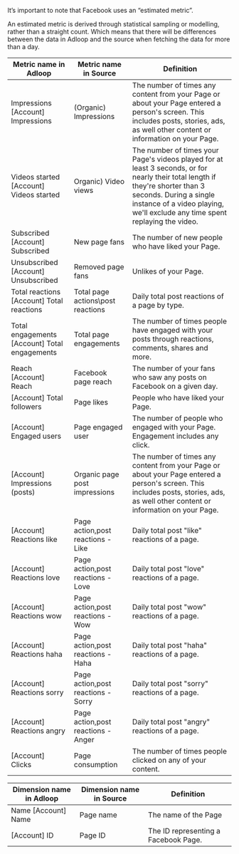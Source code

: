 It’s important to note that Facebook uses an “estimated metric”.

An estimated metric is derived through statistical sampling or modelling, rather than a straight count. Which means that there will be differences between the data in Adloop and the source when fetching the data for more than a day.



|  **Metric name in Adloop**  |  **Metric name in Source**  |  **Definition**  | 
|  --- |  --- |  --- | 
|  Impressions \[Account] Impressions | (Organic) Impressions | The number of times any content from your Page or about your Page entered a person's screen. This includes posts, stories, ads, as well other content or information on your Page. | 
|  Videos started  \[Account] Videos started | Organic) Video views | The number of times your Page's videos played for at least 3 seconds, or for nearly their total length if they're shorter than 3 seconds. During a single instance of a video playing, we'll exclude any time spent replaying the video. | 
|  Subscribed   \[Account] Subscribed | New page fans | The number of new people who have liked your Page. | 
|   Unsubscribed  \[Account] Unsubscribed | Removed page fans | Unlikes of your Page. | 
|  Total reactions  \[Account] Total reactions | Total page actions\post reactions | Daily total post reactions of a page by type. | 
|  Total engagements  \[Account] Total engagements | Total page engagements | The number of times people have engaged with your posts through reactions, comments, shares and more. | 
|  Reach  \[Account] Reach | Facebook page reach | The number of your fans who saw any posts on Facebook on a given day. | 
|   \[Account] Total followers | Page likes | People who have liked your Page. | 
|   \[Account] Engaged users | Page engaged user | The number of people who engaged with your Page. Engagement includes any click. | 
|   \[Account] Impressions (posts) | Organic page post impressions | The number of times any content from your Page or about your Page entered a person's screen. This includes posts, stories, ads, as well other content or information on your Page. | 
|   \[Account] Reactions like | Page action,post reactions - Like | Daily total post "like" reactions of a page. | 
|   \[Account] Reactions love | Page action,post reactions - Love | Daily total post "love" reactions of a page. | 
|   \[Account] Reactions wow | Page action,post reactions - Wow | Daily total post "wow" reactions of a page. | 
|   \[Account] Reactions haha | Page action,post reactions - Haha | Daily total post "haha" reactions of a page. | 
|   \[Account] Reactions sorry | Page action,post reactions - Sorry | Daily total post "sorry" reactions of a page. | 
|   \[Account] Reactions angry | Page action,post reactions - Anger | Daily total post "angry" reactions of a page. | 
|   \[Account] Clicks | Page consumption | The number of times people clicked on any of your content. | 



|  **Dimension name in Adloop**  |  **Dimension name in Source**  |  **Definition**  | 
|  --- |  --- |  --- | 
|  Name \[Account] Name | Page name  | The name of the Page | 
|  \[Account] ID | Page ID | The ID representing a Facebook Page. | 



